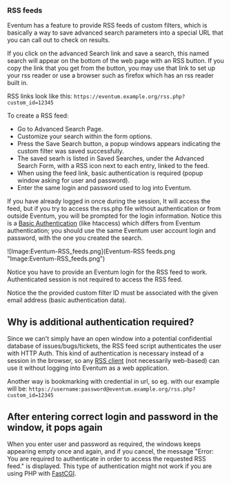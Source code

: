 ### RSS feeds

Eventum has a feature to provide RSS feeds of custom filters, which is basically a way to save advanced search parameters into a special URL that you can call out to check on results.

If you click on the advanced Search link and save a search, this named search will appear on the bottom of the web page with an RSS button. If you copy the link that you get from the button, you may use that link to set up your rss reader or use a browser such as firefox which has an rss reader built in.

RSS links look like this: `https://eventum.example.org/rss.php?custom_id=12345`

To create a RSS feed:

-   Go to Advanced Search Page.
-   Customize your search within the form options.
-   Press the Save Search button, a popup windows appears indicating the custom filter was saved successfully.
-   The saved searh is listed in Saved Searches, under the Advanced Search Form, with a RSS icon next to each entry, linked to the feed.
-   When using the feed link, basic authentication is required (popup window asking for user and password).
-   Enter the same login and password used to log into Eventum.

If you have already logged in once during the session, It will access the feed, but if you try to access the rss.php file without authentication or from outside Eventum, you will be prompted for the login information. Notice this is a [Basic Authentication](http://en.wikipedia.org/wiki/Basic_access_authentication) (like htaccess) which differs from Eventum authentication; you should use the same Eventum user account login and password, with the one you created the search.

![Image:Eventum-RSS_feeds.png](Eventum-RSS feeds.png "Image:Eventum-RSS_feeds.png")

Notice you have to provide an Eventum login for the RSS feed to work. Authenticated session is not required to access the RSS feed.

Notice the the provided custom filter ID must be associated with the given email address (basic authentication data).

## Why is additional authentication required?

Since we can't simply have an open window into a potential confidential database of issues/bugs/tickets, the RSS feed script authenticates the user with HTTP Auth. This kind of authentication is necessary instead of a session in the browser, so any [RSS client](http://en.wikipedia.org/wiki/RSS_Reader) (not necessarily web-based) can use it without logging into Eventum as a web application.

Another way is bookmarking with credential in url, so eg. with our example will be: `https://username:password@eventum.example.org/rss.php?custom_id=12345`

## After entering correct login and password in the window, it pops again

When you enter user and password as required, the windows keeps appearing empty once and again, and if you cancel, the message "Error: You are required to authenticate in order to access the requested RSS feed." is displayed. This type of authentication might not work if you are using PHP with [FastCGI](http://www.fastcgi.com).
